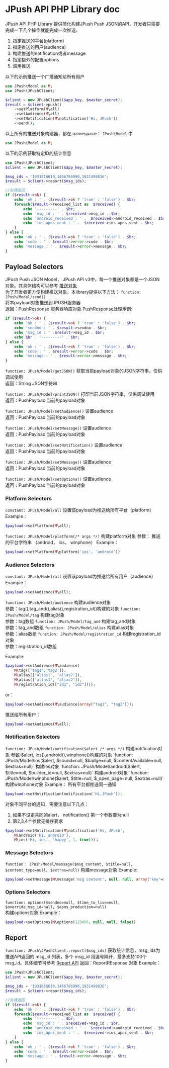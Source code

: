 # JPush API PHP Library doc

JPush API PHP Library 提供简化构建JPush Push JSON的API，开发者只需要完成一下几个操作就能完成一次推送。

 1. 指定推送的平台(platform)
 2. 指定推送的用户(audience)
 3. 构建推送的notification或者message
 4. 指定额外的配置options
 5. 调用推送


以下的示例推送一个广播通知给所有用户
```php
use JPush\Model as M;
use JPush\JPushClient;

$client = new JPushClient($app_key, $master_secret);
$result = $client->push()
    ->setPlatform(M\all)
    ->setAudience(M\all)
    ->setNotification(M\notification('Hi, JPush'))
    ->send();
```
以上所有的推送对象构建器，都在 namespace： `JPush\Model` 中
```php
use JPush\Model as M;
```
以下的示例获取特定ID的统计信息
```php
use JPush\JPushClient;
$client = new JPushClient($app_key, $master_secret);

$msg_ids = '1931816610,1466786990,1931499836';
$result = $client->report($msg_ids);

//处理返回
if ($result->ok) {
    echo 'ok : ' . ($result->ok ? 'true' : 'false') . $br;
    foreach($result->received_list as  $received) {
        echo '---------' . $br;
        echo 'msg_id : ' . $received->msg_id . $br;
        echo 'android_received : ' .  $received->android_received . $br;
        echo 'ios_apns_sent : ' .  $received->ios_apns_sent . $br;
    }
} else {
    echo 'ok : ' . ($result->ok ? 'true' : 'false') . $br;
    echo 'code : ' . $result->error->code . $br;
    echo 'message : ' . $result->error->message . $br;
}
```

## Payload Selectors
JPush Push JSON Model， JPush API v3中，每一个推送对象都是一个JSON对象。其具体结构可以参考 [推送对象][1]  
为了开发者更方便构建推送对象，本library提供以下方法：
`function: JPush/Model/send()`  
将本payload对象推送到JPUSH服务器  
返回：PushResponse 服务器响应对象 
PushResponse处理示例:
```php
if ($result->ok) {
    echo 'ok : ' . ($result->ok ? 'true' : 'false') . $br;
    echo 'sendno : ' . $result->sendno . $br;
    echo 'msg_id : ' .$result->msg_id . $br;
    echo $br . '---------' . $br;
} else {
    echo 'ok : ' . ($result->ok ? 'true' : 'false') . $br;
    echo 'code : ' . $result->error->code . $br;
    echo 'message : ' . $result->error->message . $br;
}
```

`function: JPush/Model/getJSON()`
获取当前payload对象的JSON字符串，仅供调试使用  
返回：String JSON字符串  

`function: JPush/Model/printJSON()`
打印当前JSON字符串，仅供调试使用  
返回：PushPayload 当前的payload对象  

`function: JPush/Model/setAudience()`
设置audience  
返回：PushPayload 当前的payload对象  

`function: JPush/Model/setMessage()`
设置audience  
返回：PushPayload 当前的payload对象  

`function: JPush/Model/setNotification()`
设置audience  
返回：PushPayload 当前的payload对象  

`function: JPush/Model/setMessage()`
设置audience  
返回：PushPayload 当前的payload对象  

`function: JPush/Model/setOptions()`
设置audience  
返回：PushPayload 当前的payload对象  

### Platform Selectors

`constant: JPush/Model/all`
设置该payload为推送给所有平台（platform）
Example： 
```php
$payload->setPlatform(M\all);
```

`function: JPush/Model/platform(/* args */)`
构建platform对象
参数： 推送的平台字符串 （android， ios， winphone）
Example：
```php
$payload->setPlatform(M\platform('ios', 'android'))
```
### Audience Selectors

`constant: JPush/Model/all`
设置该payload为推送给所有用户（audience）
Example： 
```php
$payload->setAudience(M\all);
```
`function: JPush/Model/audience`
构建audience对象  
参数：tag(),tag_and(),alias(),registration_id()构建的对象
`function: JPush/Model/tag`
构建tag对象  
参数：tag数组
`function: JPush/Model/tag_and`
构建tag_and对象  
参数：tag_and数组
`function: JPush/Model/alias`
构建alias对象  
参数：alias数组
`function: JPush/Model/registration_id`
构建registration_id对象  
参数：registration_id数组

Example:
```php
$payload->setAudience(M\audience(
    M\tag(['tag1','tag2']), 
    M\alias(['alias1', 'alias2']),
    M\alias(["alias1", "alias2"]),
    M\registration_id(["id1", "id2"])));
```
or：
```php
$payload->setAudience(M\audience(array("tag1", "tag2")));
```  
推送给所有用户：
```php
$payload->setAudience(M\all);
```
### Notification Selectors
`function: JPush/Model/notification($alert /* args */)`
构建notification对象
参数:$alert, ios(),android(),winphone()构建的对象
`function: JPush/Model/ios($alert, $sound=null, $badge=null, $contentAvailable=null, $extras=null)`
构建ios对象
`function: JPush/Model/android($alert, $title=null, $builder_id=null, $extras=null)`
构建android对象
`function: JPush/Model/winphone($alert, $title=null, $_open_page=null, $extras=null)`
构建winphone对象
Example：
所有平台都推送同一通知
```php
$payload->setNotification(notification('Hi,JPush'));
```  
对象不同平台的通知，需要注意以下几点：  

 1. 如果不设定共同的alert， notification() 第一个参数要为null
 2. 第2,3,4个参数无排序要求

```php
$payload->setNotification(M\notification('Hi, JPush', 
    M\android('Hi, android'), 
    M\ios('Hi, ios', 'happy', 1, true)))；
```


### Message Selectors
`function： JPush/Model/message($msg_content, $title=null, $content_type=null, $extras=null)`
构建message对象
Example:  
```php
$payload->setMessage(M\message('msg content', null, null, array('key'=>'value')));
```
### Options Selectors
`function: options($sendno=null, $time_to_live=null, $override_msg_id=null, $apns_production=null)`  
构建options对象
Example：
```php
$payload->setOptions(M\options(123456, null, null, false))
```

## Report
`function: JPush\JPushClient::report($msg_ids)`
获取统计信息，msg_ids为推送API返回的 msg_id 列表，多个 msg_id 用逗号隔开，最多支持100个msg_id。具体细节可参考 [Report API][2]
返回：ReportREsponse 对象
Example：
```php
use JPush\JPushClient;
$client = new JPushClient($app_key, $master_secret);

$msg_ids = '1931816610,1466786990,1931499836';
$result = $client->report($msg_ids);

//处理返回
if ($result->ok) {
    echo 'ok : ' . ($result->ok ? 'true' : 'false') . $br;
    foreach($result->received_list as  $received) {
        echo '---------' . $br;
        echo 'msg_id : ' . $received->msg_id . $br;
        echo 'android_received : ' .  $received->android_received . $br;
        echo 'ios_apns_sent : ' .  $received->ios_apns_sent . $br;
    }
} else {
    echo 'ok : ' . ($result->ok ? 'true' : 'false') . $br;
    echo 'code : ' . $result->error->code . $br;
    echo 'message : ' . $result->error->message . $br;
}
```


  [1]: http://docs.jpush.cn/display/dev/Push-API-v3#Push-API-v3-%E6%8E%A8%E9%80%81%E5%AF%B9%E8%B1%A1
  [2]: http://docs.jpush.cn/display/dev/Report-API